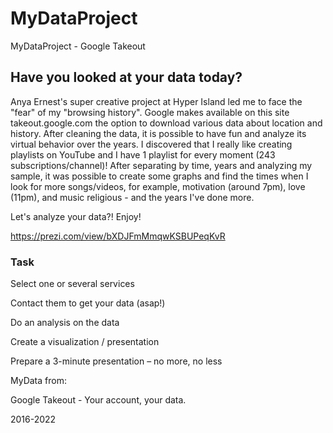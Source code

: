 # MyDataProject

MyDataProject - Google Takeout


## Have you looked at your data today?

Anya Ernest's super creative project at Hyper Island led me to face the "fear" of my "browsing history".
Google makes available on this site takeout.google.com the option to download various data about location and history.
After cleaning the data, it is possible to have fun and analyze its virtual behavior over the years.
I discovered that I really like creating playlists on YouTube and I have 1 playlist for every moment (243 subscriptions/channel)!
After separating by time, years and analyzing my sample, it was possible to create some graphs and find the times when I look for more songs/videos, for example, motivation (around 7pm), love (11pm), and music religious - and the years I've done more.

Let's analyze your data?!
Enjoy!

https://prezi.com/view/bXDJFmMmqwKSBUPeqKvR

### Task

Select one or several services

Contact them to get your data (asap!)

Do an analysis on the data

Create a visualization / presentation

Prepare a 3-minute presentation – no more, no less

MyData from: 

Google Takeout - Your account, your data.

2016-2022
